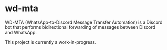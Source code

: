 # wd-mta

WD-MTA (WhatsApp-to-Discord Message Transfer Automation) is a Discord bot that
performs bidirectional forwarding of messages between Discord and WhatsApp.

This project is currently a work-in-progress.
